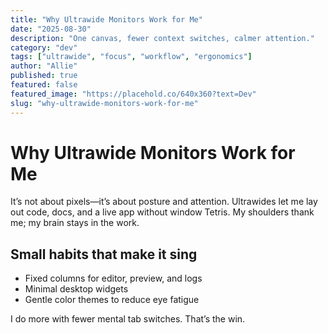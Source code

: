 ```yaml
---
title: "Why Ultrawide Monitors Work for Me"
date: "2025-08-30"
description: "One canvas, fewer context switches, calmer attention."
category: "dev"
tags: ["ultrawide", "focus", "workflow", "ergonomics"]
author: "Allie"
published: true
featured: false
featured_image: "https://placehold.co/640x360?text=Dev"
slug: "why-ultrawide-monitors-work-for-me"
---
```


# Why Ultrawide Monitors Work for Me

It’s not about pixels—it’s about posture and attention. Ultrawides let me lay out code, docs, and a live app without window Tetris. My shoulders thank me; my brain stays in the work.

## Small habits that make it sing

- Fixed columns for editor, preview, and logs
- Minimal desktop widgets
- Gentle color themes to reduce eye fatigue

I do more with fewer mental tab switches. That’s the win.
